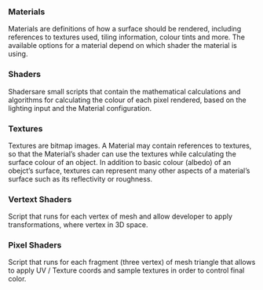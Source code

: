 ### Materials 

Materials are definitions of how a surface should be rendered, including references to textures used, tiling information, colour tints and more. The available options for a material depend on which shader the material is using.

### Shaders 

Shadersare small scripts that contain the mathematical calculations and algorithms for calculating the colour of each pixel rendered, based on the lighting input and the Material configuration.

### Textures 

Textures are bitmap images. A Material may contain references to textures, so that the Material’s shader can use the textures while calculating the surface colour of an object. 
In addition to basic colour (albedo) of an obejct’s surface, textures can represent many other aspects of a material’s surface such as its reflectivity or roughness.

### Vertext Shaders

Script that runs for each vertex of mesh and allow developer to apply transformations, where vertex in 3D space.


### Pixel Shaders

Script that runs for each fragment (three vertex) of mesh triangle that allows to apply UV / Texture coords and sample textures in order to control final color.
